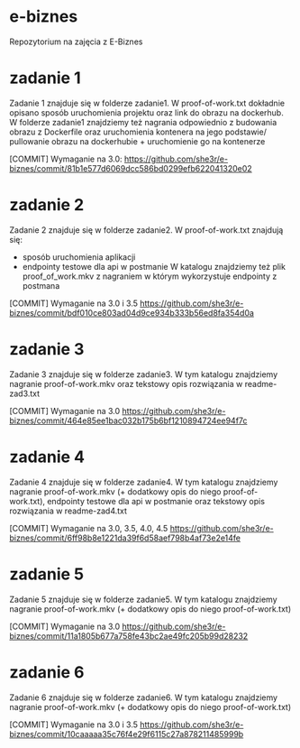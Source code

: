 # e-biznes
Repozytorium na zajęcia z E-Biznes

# zadanie 1
Zadanie 1 znajduje się w folderze zadanie1. W proof-of-work.txt dokładnie opisano sposób uruchomienia projektu oraz link do obrazu na dockerhub. W folderze zadanie1 znajdziemy też nagrania odpowiednio z budowania obrazu z Dockerfile oraz uruchomienia kontenera na jego podstawie/ pullowanie obrazu na dockerhubie + uruchomienie go na kontenerze

[COMMIT] Wymaganie na 3.0: https://github.com/she3r/e-biznes/commit/81b1e577d6069dcc586bd0299efb622041320e02

# zadanie 2
Zadanie 2 znajduje się w folderze zadanie2. W proof-of-work.txt znajdują się:
- sposób uruchomienia aplikacji
- endpointy testowe dla api w postmanie
W katalogu znajdziemy też plik proof_of_work.mkv z nagraniem w którym wykorzystuje endpointy z postmana

[COMMIT] Wymaganie na 3.0 i 3.5 https://github.com/she3r/e-biznes/commit/bdf010ce803ad04d9ce934b333b56ed8fa354d0a

# zadanie 3
Zadanie 3 znajduje się w folderze zadanie3. W tym katalogu znajdziemy nagranie proof-of-work.mkv oraz tekstowy opis rozwiązania w readme-zad3.txt

[COMMIT] Wymaganie na 3.0 https://github.com/she3r/e-biznes/commit/464e85ee1bac032b175b6bf1210894724ee94f7c

# zadanie 4
Zadanie 4 znajduje się w folderze zadanie4. W tym katalogu znajdziemy nagranie proof-of-work.mkv (+ dodatkowy opis do niego proof-of-work.txt), endpointy testowe dla api w postmanie oraz tekstowy opis rozwiązania w readme-zad4.txt

[COMMIT] Wymaganie na 3.0, 3.5, 4.0, 4.5 https://github.com/she3r/e-biznes/commit/6ff98b8e1221da39f6d58aef798b4af73e2e14fe

# zadanie 5
Zadanie 5 znajduje się w folderze zadanie5. W tym katalogu znajdziemy nagranie proof-of-work.mkv (+ dodatkowy opis do niego proof-of-work.txt)

[COMMIT] Wymaganie na 3.0 https://github.com/she3r/e-biznes/commit/11a1805b677a758fe43bc2ae49fc205b99d28232

# zadanie 6
Zadanie 6 znajduje się w folderze zadanie6. W tym katalogu znajdziemy nagranie proof-of-work.mkv (+ dodatkowy opis do niego proof-of-work.txt)

[COMMIT] Wymaganie na 3.0 i 3.5 https://github.com/she3r/e-biznes/commit/10caaaaa35c76f4e29f6115c27a878211485999b
